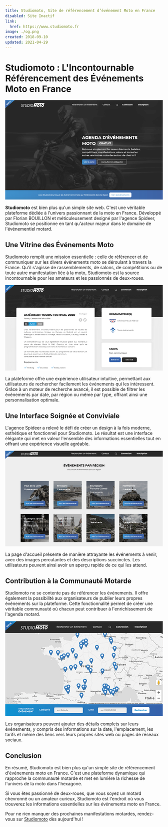 ```yaml
---
title: Studiomoto, Site de référencement d’événement Moto en France
disabled: Site Inactif
link:
  href: https://www.studiomoto.fr
image: ./og.png
created: 2018-09-10
updated: 2021-04-29
---
```


# Studiomoto : L'Incontournable Référencement des Événements Moto en France

![Studiomoto](./accueil.png)

**Studiomoto** est bien plus qu'un simple site web. C'est une véritable plateforme dédiée à l'univers passionnant de la moto en France. Développé par Florian BOUILLON et méticuleusement designé par l'agence Spideer, Studiomoto se positionne en tant qu'acteur majeur dans le domaine de l'événementiel motard.

## Une Vitrine des Événements Moto

Studiomoto remplit une mission essentielle : celle de référencer et de communiquer sur les divers événements moto se déroulant à travers la France. Qu'il s'agisse de rassemblements, de salons, de compétitions ou de toute autre manifestation liée à la moto, Studiomoto est la source incontournable pour les amateurs et les passionnés de deux-roues.

![Événements Moto](./event.png)

La plateforme offre une expérience utilisateur intuitive, permettant aux utilisateurs de rechercher facilement les événements qui les intéressent. Grâce à un moteur de recherche avancé, il est possible de filtrer les événements par date, par région ou même par type, offrant ainsi une personnalisation optimale.

## Une Interface Soignée et Conviviale

L'agence Spideer a relevé le défi de créer un design à la fois moderne, esthétique et fonctionnel pour Studiomoto. Le résultat est une interface élégante qui met en valeur l'ensemble des informations essentielles tout en offrant une expérience visuelle agréable.

![Interface de Studiomoto](./regions.png)

La page d'accueil présente de manière attrayante les événements à venir, avec des images percutantes et des descriptions succinctes. Les utilisateurs peuvent ainsi avoir un aperçu rapide de ce qui les attend.

## Contribution à la Communauté Motarde

Studiomoto ne se contente pas de référencer les événements. Il offre également la possibilité aux organisateurs de publier leurs propres événements sur la plateforme. Cette fonctionnalité permet de créer une véritable communauté où chacun peut contribuer à l'enrichissement de l'agenda motard.

![Ajouter un Événement](./recherche.png)

Les organisateurs peuvent ajouter des détails complets sur leurs événements, y compris des informations sur la date, l'emplacement, les tarifs et même des liens vers leurs propres sites web ou pages de réseaux sociaux.

## Conclusion

En résumé, Studiomoto est bien plus qu'un simple site de référencement d'événements moto en France. C'est une plateforme dynamique qui rapproche la communauté motarde et met en lumière la richesse de l'univers de la moto dans l'hexagone.

Si vous êtes passionné de deux-roues, que vous soyez un motard chevronné ou un amateur curieux, Studiomoto est l'endroit où vous trouverez les informations essentielles sur les événements moto en France.

Pour ne rien manquer des prochaines manifestations motardes, rendez-vous sur [Studiomoto](https://www.studiomoto.fr) dès aujourd'hui !
